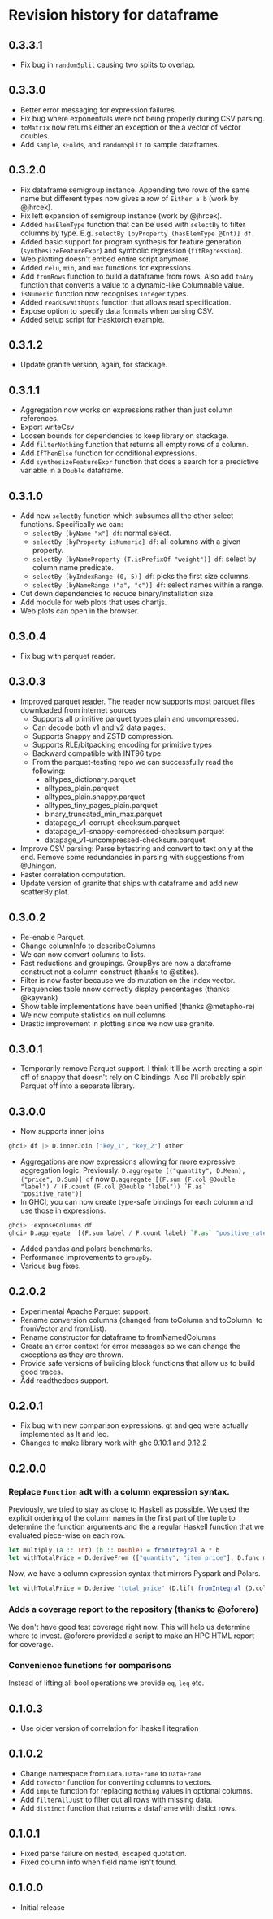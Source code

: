 # Revision history for dataframe

## 0.3.3.1
* Fix bug in `randomSplit` causing two splits to overlap.

## 0.3.3.0
* Better error messaging for expression failures.
* Fix bug where exponentials were not being properly during CSV parsing.
* `toMatrix` now returns either an exception or the a vector of vector doubles.
* Add `sample`, `kFolds`, and `randomSplit` to sample dataframes.

## 0.3.2.0
* Fix dataframe semigroup instance. Appending two rows of the same name but different types now gives a row of `Either a b` (work by @jhrcek).
* Fix left expansion of semigroup instance (work by @jhrcek). 
* Added `hasElemType` function that can be used with `selectBy` to filter columns by type. E.g. `selectBy [byProperty (hasElemType @Int)] df.`
* Added basic support for program synthesis for feature generation (`synthesizeFeatureExpr`) and symbolic regression (`fitRegression`).
* Web plotting doesn't embed entire script anymore.
* Added `relu`, `min`, and `max` functions for expressions.
* Add `fromRows` function to build a dataframe from rows. Also add `toAny` function that converts a value to a dynamic-like Columnable value.
* `isNumeric` function now recognises `Integer` types.
* Added `readCsvWithOpts` function that allows read specification.
* Expose option to specify data formats when parsing CSV.
* Added setup script for Hasktorch example.


## 0.3.1.2
* Update granite version, again, for stackage.

## 0.3.1.1
* Aggregation now works on expressions rather than just column references.
* Export writeCsv
* Loosen bounds for dependencies to keep library on stackage.
* Add `filterNothing` function that returns all empty rows of a column.
* Add `IfThenElse` function for conditional expressions.
* Add `synthesizeFeatureExpr` function that does a search for a predictive variable in a `Double` dataframe.

## 0.3.1.0
* Add new `selectBy` function which subsumes all the other select functions. Specifically we can:
    * `selectBy [byName "x"] df`: normal select.
    * `selectBy [byProperty isNumeric] df`: all columns with a given property.
    * `selectBy [byNameProperty (T.isPrefixOf "weight")] df`: select by column name predicate.
    * `selectBy [byIndexRange (0, 5)] df`: picks the first size columns.
    * `selectBy [byNameRange ("a", "c")] df`: select names within a range.
* Cut down dependencies to reduce binary/installation size.
* Add module for web plots that uses chartjs.
* Web plots can open in the browser.

## 0.3.0.4
* Fix bug with parquet reader.

## 0.3.0.3
* Improved parquet reader. The reader now supports most parquet files downloaded from internet sources
  * Supports all primitive parquet types plain and uncompressed.
  * Can decode both v1 and v2 data pages.
  * Supports Snappy and ZSTD compression.
  * Supports RLE/bitpacking encoding for primitive types
  * Backward compatible with INT96 type.
  * From the parquet-testing repo we can successfully read the following:
    * alltypes_dictionary.parquet
    * alltypes_plain.parquet
    * alltypes_plain.snappy.parquet
    * alltypes_tiny_pages_plain.parquet
    * binary_truncated_min_max.parquet
    * datapage_v1-corrupt-checksum.parquet
    * datapage_v1-snappy-compressed-checksum.parquet
    * datapage_v1-uncompressed-checksum.parquet
* Improve CSV parsing: Parse bytestring and convert to text only at the end. Remove some redundancies in parsing with suggestions from @Jhingon.
* Faster correlation computation.
* Update version of granite that ships with dataframe and add new scatterBy plot.

## 0.3.0.2
* Re-enable Parquet.
* Change columnInfo to describeColumns
* We can now convert columns to lists.
* Fast reductions and groupings. GroupBys are now a dataframe construct not a column construct (thanks to @stites).
* Filter is now faster because we do mutation on the index vector.
* Frequencies table nnow correctly display percentages (thanks @kayvank)
* Show table implementations have been unified (thanks @metapho-re)
* We now compute statistics on null columns
* Drastic improvement in plotting since we now use granite.

## 0.3.0.1
* Temporarily remove Parquet support. I think it'll be worth creating a spin off of snappy that doesn't rely on C bindings. Also I'll probably spin Parquet off into a separate library.

## 0.3.0.0
* Now supports inner joins
```haskell
ghci> df |> D.innerJoin ["key_1", "key_2"] other
```
* Aggregations are now expressions allowing for more expressive aggregation logic. Previously: `D.aggregate [("quantity", D.Mean), ("price", D.Sum)] df` now ``D.aggregate [(F.sum (F.col @Double "label") / (F.count (F.col @Double "label")) `F.as` "positive_rate")]``
* In GHCI, you can now create type-safe bindings for each column and use those in expressions.

```haskell
ghci> :exposeColumns df
ghci> D.aggregate  [(F.sum label / F.count label) `F.as` "positive_rate"]
```
* Added pandas and polars benchmarks.
* Performance improvements to `groupBy`.
* Various bug fixes.

## 0.2.0.2
* Experimental Apache Parquet support.
* Rename conversion columns (changed from toColumn and toColumn' to fromVector and fromList).
* Rename constructor for dataframe to fromNamedColumns
* Create an error context for error messages so we can change the exceptions as they are thrown.
* Provide safe versions of building block functions that allow us to build good traces.
* Add readthedocs support.

## 0.2.0.1
* Fix bug with new comparison expressions. gt and geq were actually implemented as lt and leq.
* Changes to make library work with ghc 9.10.1 and 9.12.2

## 0.2.0.0
### Replace `Function` adt with a column expression syntax.

Previously, we tried to stay as close to Haskell as possible. We used the explicit
ordering of the column names in the first part of the tuple to determine the function
arguments and the a regular Haskell function that we evaluated piece-wise on each row.

```haskell
let multiply (a :: Int) (b :: Double) = fromIntegral a * b
let withTotalPrice = D.deriveFrom (["quantity", "item_price"], D.func multiply) "total_price" df
```

Now, we have a column expression syntax that mirrors Pyspark and Polars.

```haskell
let withTotalPrice = D.derive "total_price" (D.lift fromIntegral (D.col @Int "quantity") * (D.col @Double"item_price")) df
```

### Adds a coverage report to the repository (thanks to @oforero)
We don't have good test coverage right now. This will help us determine where to invest.
@oforero provided a script to make an HPC HTML report for coverage.

### Convenience functions for comparisons
Instead of lifting all bool operations we provide `eq`, `leq` etc.

## 0.1.0.3
* Use older version of correlation for ihaskell itegration

## 0.1.0.2
* Change namespace from `Data.DataFrame` to `DataFrame`
* Add `toVector` function for converting columns to vectors.
* Add `impute` function for replacing `Nothing` values in optional columns.
* Add `filterAllJust` to filter out all rows with missing data.
* Add `distinct` function that returns a dataframe with distict rows.

## 0.1.0.1
* Fixed parse failure on nested, escaped quotation.
* Fixed column info when field name isn't found.

## 0.1.0.0
* Initial release
